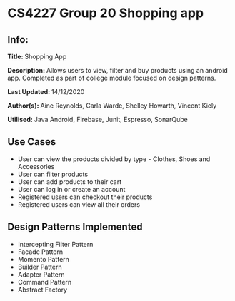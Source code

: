 # CS4227 Group 20 Shopping app
<h2>Info:</h2>
<p><b>Title: </b>Shopping App</p>
<p><b>Description: </b>Allows users to view, filter and buy products using an android app. Completed as part of college module focused on design patterns.</p>
<p><b>Last Updated: </b>14/12/2020</p>
<p><b>Author(s): </b>Aine Reynolds, Carla Warde, Shelley Howarth, Vincent Kiely</p>
<p><b>Utilised: </b>Java Android, Firebase, Junit, Espresso, SonarQube</p>

<h2>Use Cases</h2>
<ul>
<li>User can view the products divided by type - Clothes, Shoes and Accessories</li>
<li>User can filter products</li>
<li>User can add products to their cart</li>
<li>User can log in or create an account</li>
<li>Registered users can checkout their products</li>
<li>Registered users can view all their orders</li>
</ul>

<h2>Design Patterns Implemented</h2>
<ul>
  <li>Intercepting Filter Pattern</li>
  <li>Facade Pattern</li>
  <li>Momento Pattern</li>
  <li>Builder Pattern</li>
  <li>Adapter Pattern</li>
  <li>Command Pattern</li>
  <li>Abstract Factory</li>
</ul>
